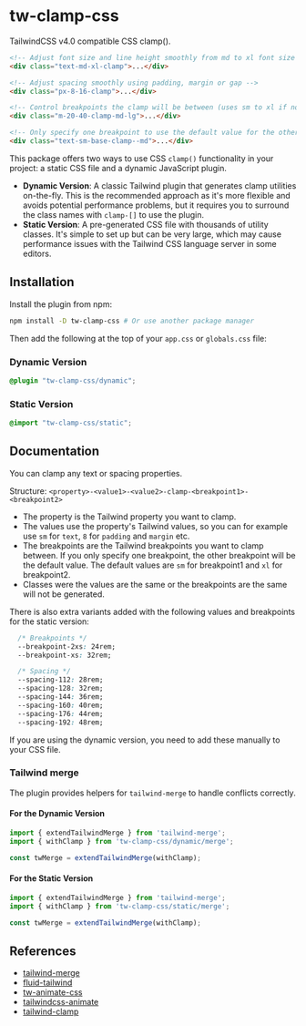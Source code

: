 # tw-clamp-css

TailwindCSS v4.0 compatible CSS clamp().

```html
<!-- Adjust font size and line height smoothly from md to xl font size and line height -->
<div class="text-md-xl-clamp">...</div>

<!-- Adjust spacing smoothly using padding, margin or gap -->
<div class="px-8-16-clamp">...</div>

<!-- Control breakpoints the clamp will be between (uses sm to xl if not specified) -->
<div class="m-20-40-clamp-md-lg">...</div>

<!-- Only specify one breakpoint to use the default value for the other -->
<div class="text-sm-base-clamp--md">...</div>
```

This package offers two ways to use CSS `clamp()` functionality in your project: a static CSS file and a dynamic JavaScript plugin.

- **Dynamic Version**: A classic Tailwind plugin that generates clamp utilities on-the-fly. This is the recommended approach as it's more flexible and avoids potential performance problems, but it requires you to surround the class names with `clamp-[]` to use the plugin.
- **Static Version**: A pre-generated CSS file with thousands of utility classes. It's simple to set up but can be very large, which may cause performance issues with the Tailwind CSS language server in some editors.

## Installation

Install the plugin from npm:

```sh
npm install -D tw-clamp-css # Or use another package manager
```

Then add the following at the top of your `app.css` or `globals.css` file:

### Dynamic Version

```css
@plugin "tw-clamp-css/dynamic";
```

### Static Version

```css
@import "tw-clamp-css/static";
```

## Documentation

You can clamp any text or spacing properties.

Structure: `<property>-<value1>-<value2>-clamp-<breakpoint1>-<breakpoint2>`

- The property is the Tailwind property you want to clamp.
- The values use the property's Tailwind values, so you can for example use `sm` for `text`, `8` for `padding` and `margin` etc.
- The breakpoints are the Tailwind breakpoints you want to clamp between. If you only specify one breakpoint, the other breakpoint will be the default value. The default values are `sm` for breakpoint1 and `xl` for breakpoint2.
- Classes were the values are the same or the breakpoints are the same will not be generated.

There is also extra variants added with the following values and breakpoints for the static version:

```css
  /* Breakpoints */
  --breakpoint-2xs: 24rem;
  --breakpoint-xs: 32rem;

  /* Spacing */
  --spacing-112: 28rem;
  --spacing-128: 32rem;
  --spacing-144: 36rem;
  --spacing-160: 40rem;
  --spacing-176: 44rem;
  --spacing-192: 48rem;
```

If you are using the dynamic version, you need to add these manually to your CSS file.

### Tailwind merge

The plugin provides helpers for `tailwind-merge` to handle conflicts correctly.

#### For the Dynamic Version

```typescript
import { extendTailwindMerge } from 'tailwind-merge';
import { withClamp } from 'tw-clamp-css/dynamic/merge';

const twMerge = extendTailwindMerge(withClamp);
```

#### For the Static Version

```typescript
import { extendTailwindMerge } from 'tailwind-merge';
import { withClamp } from 'tw-clamp-css/static/merge';

const twMerge = extendTailwindMerge(withClamp);
```

## References

- [tailwind-merge](https://github.com/dcastil/tailwind-merge)
- [fluid-tailwind](https://github.com/barvian/fluid-tailwind)
- [tw-animate-css](https://github.com/jamiebuilds/tailwindcss-animate)
- [tailwindcss-animate](https://github.com/jamiebuilds/tailwindcss-animate)
- [tailwind-clamp](https://github.com/nicolas-cusan/tailwind-clamp)
